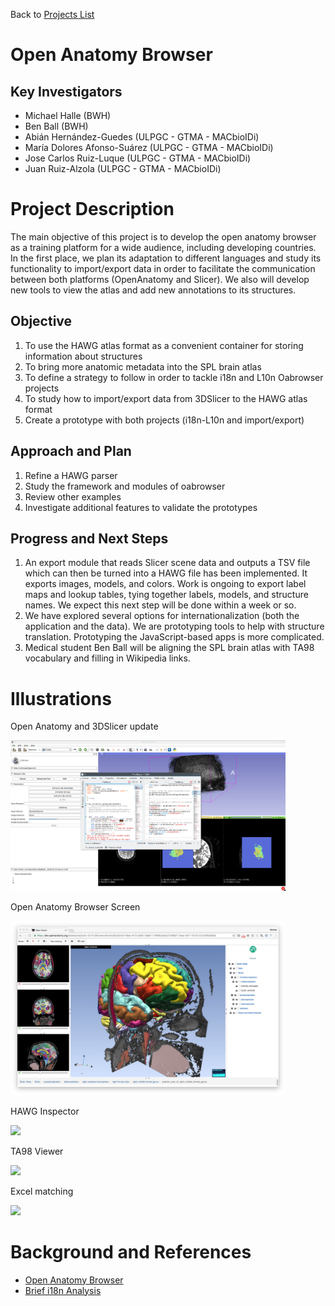 Back to [Projects List](../../README.md#ProjectsList)

# Open Anatomy Browser
## Key Investigators

- Michael Halle (BWH)
- Ben Ball (BWH)
- Abián Hernández-Guedes (ULPGC - GTMA - MACbioIDi)
- María Dolores Afonso-Suárez (ULPGC - GTMA - MACbioIDi)
- Jose Carlos Ruiz-Luque (ULPGC - GTMA - MACbioIDi)
- Juan Ruiz-Alzola (ULPGC - GTMA - MACbioIDi)

# Project Description
The main objective of this project is to develop the open anatomy browser as a training platform for a wide audience, including developing countries. In the first place, we plan its adaptation to different languages and study its functionality to import/export data in order to facilitate the communication between both platforms (OpenAnatomy and Slicer). We also will develop new tools to view the atlas and add new annotations to its structures.

## Objective
1. To use the HAWG atlas format as a convenient container for storing information about structures
1. To bring more anatomic metadata into the SPL brain atlas
1. To define a strategy to follow in order to tackle i18n and L10n Oabrowser projects
1. To study how to import/export data from 3DSlicer to the HAWG atlas format
1. Create a prototype with both projects (i18n-L10n and import/export)

## Approach and Plan
1. Refine a HAWG parser
1. Study the framework and modules of oabrowser
1. Review other examples
1. Investigate additional features to validate the prototypes

## Progress and Next Steps

1. An export module that reads Slicer scene data and outputs a TSV file which can then be turned into a HAWG file has been implemented. It exports images, models, and colors. Work is ongoing to export label maps and lookup tables, tying together labels, models, and structure names.  We expect this next step will be done within a week or so.
1. We have explored several options for internationalization (both the application and the data). We are prototyping tools to help with structure translation. Prototyping the JavaScript-based apps is more complicated.
1. Medical student Ben Ball will be aligning the SPL brain atlas with TA98 vocabulary and filling in Wikipedia links.

# Illustrations

Open Anatomy and 3DSlicer update

<img src="https://raw.githubusercontent.com/MarilolaMACbioIDi/OpenAnatomyBrowser/master/OABrowser_update.png" width="440" ></img>

Open Anatomy Browser Screen

<img src="https://raw.githubusercontent.com/MarilolaMACbioIDi/OpenAnatomyBrowser/master/oabrowser.jpg" width="440"></img>

HAWG Inspector

<img src="https://raw.githubusercontent.com/mhalle/taviewer/master/screenshot/h-inspect1.png" width="450"></img></img>

TA98 Viewer

<img src="https://raw.githubusercontent.com/mhalle/taviewer/master/screenshot/taviewer1.png" width="450"></img>

Excel matching

<img src="https://raw.githubusercontent.com/mhalle/taviewer/master/screenshot/excel-ta.png" width="450"></img>



# Background and References

<!--Use this space for information that may help people better understand your project, like links to papers, source code, or data.-->

+ [Open Anatomy Browser](https://www.frontiersin.org/articles/10.3389/fninf.2017.00022/full)
+ [Brief i18n Analysis](https://github.com/Mltechbox/MedTec_MACbioIDi_Internationalization/blob/master/Analysis_SystemRequirements.pdf)
